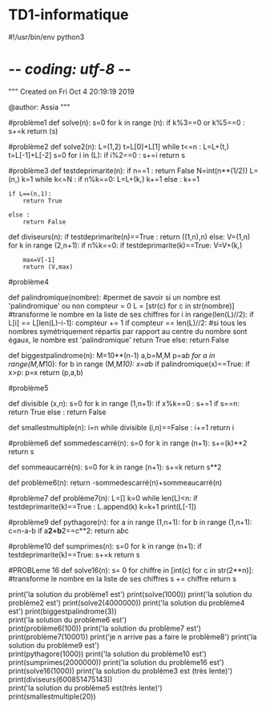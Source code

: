 # TD1-informatique
#!/usr/bin/env python3
# -*- coding: utf-8 -*-
"""
Created on Fri Oct  4 20:19:19 2019

@author: Assia
"""

#problème1
def solve(n):
    s=0
    for k in range (n):
        if k%3==0 or k%5==0 : 
            s+=k
    return (s)



#problème2
def solve2(n):
    L=(1,2)
    t=L[0]+L[1]
    while t<=n :
        L=L+(t,)
        t=L[-1]+L[-2]
    s=0
    for i in (L):
        if i%2==0 :
            s+=i
    return s
    

#problème3
def testdeprimarite(n):
    if n==1 :
        return False
    N=int(n**(1/2))
    L=(n,)
    k=1
    while k<=N : 
        if n%k==0:
            L=L+(k,)
            k+=1
        else :
            k+=1
            
    if L==(n,1):
        return True
    
    else :
        return False
        
def diviseurs(n):
    if testdeprimarite(n)==True :
        return ((1,n),n)
    else:
        V=(1,n)
        for k in range (2,n+1):
            if n%k==0:
                if testdeprimarite(k)==True:
                    V=V+(k,)
        
        max=V[-1]
        return (V,max)

#problème4

def palindromique(nombre): #permet de savoir si un nombre est 'palindromique' ou non
    compteur = 0
    L = [str(c) for c in str(nombre)] #transforme le nombre en la liste de ses chiffres
    for i in range(len(L)//2):
        if L[i] == L[len(L)-i-1]:
            compteur += 1
    if compteur == len(L)//2: #si tous les nombres symétriquement répartis par rapport au centre du nombre sont égaux, le nombre est 'palindromique'
        return True
    else:
        return False
    
def biggestpalindrome(n):
    M=10**(n-1)
    a,b=M,M
    p=a*b
    for a in range(M,M*10):
        for b in range (M,M*10):
            x=a*b
            if palindromique(x)==True:
                if x>p:
                    p=x
    return (p,a,b)



#problème5


def divisible (x,n):
    s=0
    for k in range (1,n+1):
        if x%k==0 :
            s+=1
    if s==n:
        return True
    else : 
        return False

def smallestmultiple(n):
    i=n
    while divisible (i,n)==False :
        i+=1
    return i            
         
        
#problème6
def sommedescarré(n):
    s=0
    for k in range (n+1):
        s+=(k)**2
    return s

def sommeaucarré(n):
    s=0
    for k in range (n+1):
        s+=k
    return s**2

def problème6(n):
    return -sommedescarré(n)+sommeaucarré(n)

#problème7
def problème7(n):
    L=[]
    k=0
    while len(L)<n:
        if testdeprimarite(k)==True :
            L.append(k)
        k=k+1
    print(L[-1])



#problème9
def pythagore(n):
    for a in range (1,n+1):
        for b in range (1,n+1):
            c=n-a-b
            if a**2+b**2==c**2:
                return a*b*c
            

#problème10
def sumprimes(n):
    s=0
    for k in range (n+1):
        if testdeprimarite(k)==True:
            s+=k
    return s


#PROBLeme 16
def solve16(n):
    s= 0
    for chiffre in [int(c) for c in str(2**n)]: #transforme le nombre en la liste de ses chiffres
        s += chiffre
    return s





print('la solution du problème1 est')
print(solve(1000))
print('la solution du problème2 est')
print(solve2(4000000))
print('la solution du problème4 est')
print(biggestpalindrome(3))     
print('la solution du problème6 est')  
print(problème6(100))
print('la solution du problème7 est')  
print(problème7(10001))
print('je n arrive pas a faire le problème8')
print('la solution du problème9 est')  
print(pythagore(1000))
print('la solution du problème10 est') 
print(sumprimes(2000000))
print('la solution du problème16 est') 
print(solve16(1000))
print('la solution du problème3 est (très lente)')
print(diviseurs(600851475143))  
print('la solution du problème5 est(très lente)')  
print(smallestmultiple(20))  



